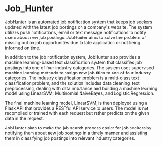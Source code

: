 # Job_Hunter
JobHunter is an automated job notification system that keeps job seekers updated with the latest job postings on a company's website. The system utilizes push notifications, email or text message notifications to notify users about new job postings. JobHunter aims to solve the problem of missing out on job opportunities due to late application or not being informed on time.

In addition to the job notification system, JobHunter also provides a machine learning-based text classification system that classifies job postings into one of four industry categories. The system uses supervised machine learning methods to assign new job titles to one of four industry categories. The industry classification problem is a multi-class text classification problem, and the solution includes data cleaning, text preprocessing, dealing with data imbalance and building a machine learning model using LinearSVM, Multinomial NaiveBayes, and Logistic Regression.

The final machine learning model, LinearSVM, is then deployed using a Flask API that provides a RESTful API service to users. The model is not recompiled or trained with each request but rather predicts on the given data in the request.

JobHunter aims to make the job search process easier for job seekers by notifying them about new job postings in a timely manner and assisting them in classifying job postings into relevant industry categories.
